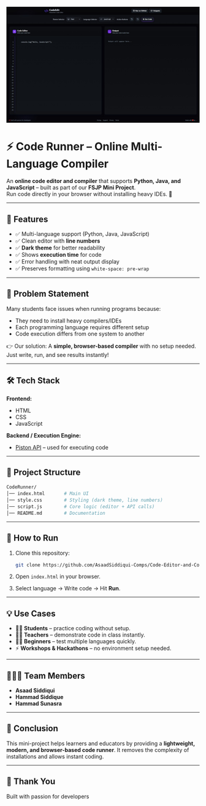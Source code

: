 
![Full page](/demo.jpeg)

# ⚡ Code Runner – Online Multi-Language Compiler

An **online code editor and compiler** that supports **Python, Java, and JavaScript** – built as part of our **FSJP Mini Project**.  
Run code directly in your browser without installing heavy IDEs. 🚀

---

## 📌 Features
- ✅ Multi-language support (Python, Java, JavaScript)  
- ✅ Clean editor with **line numbers**  
- ✅ **Dark theme** for better readability  
- ✅ Shows **execution time** for code  
- ✅ Error handling with neat output display  
- ✅ Preserves formatting using `white-space: pre-wrap`  

---

## 🎯 Problem Statement
Many students face issues when running programs because:
- They need to install heavy compilers/IDEs
- Each programming language requires different setup
- Code execution differs from one system to another  

👉 Our solution: A **simple, browser-based compiler** with no setup needed. Just write, run, and see results instantly!

---

## 🛠 Tech Stack
**Frontend:**  
- HTML  
- CSS  
- JavaScript  

**Backend / Execution Engine:**  
- [Piston API](https://github.com/engineer-man/piston) – used for executing code  

---

## 📂 Project Structure
```bash
CodeRunner/
│── index.html       # Main UI
│── style.css        # Styling (dark theme, line numbers)
│── script.js        # Core logic (editor + API calls)
│── README.md        # Documentation
````

---

## 🚀 How to Run

1. Clone this repository:

   ```bash
   git clone https://github.com/AsaadSiddiqui-Comps/Code-Editor-and-Compiler.git
   ```
2. Open `index.html` in your browser.
3. Select language → Write code → Hit **Run**.

---

## 💡 Use Cases

* 👨‍🎓 **Students** – practice coding without setup.
* 👩‍🏫 **Teachers** – demonstrate code in class instantly.
* 🧑‍💻 **Beginners** – test multiple languages quickly.
* ⚡ **Workshops & Hackathons** – no environment setup needed.

---


## 👨‍👩‍👦 Team Members

* **Asaad Siddiqui**
* **Hammad Siddique**
* **Hammad Sunasra**


---

## 🎉 Conclusion

This mini-project helps learners and educators by providing a **lightweight, modern, and browser-based code runner**. It removes the complexity of installations and allows instant coding.

---

## 🙏 Thank You
 Built with passion for developers




